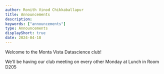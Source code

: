 ```yaml
---
author: Ronith Vinod Chikkaballapur
title: Announcements
description:
keywords: ["announcements"]
type: Announcements
displayShort: true
date: 2024-04-18
---
```


Welcome to the Monta Vista Datascience club!

We'll  be having our club meeting on every other Monday at Lunch in Room D205
